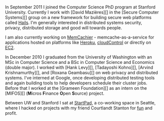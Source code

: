 In September 2011 I joined the Computer Science PhD program at Stanford University. Currently I work with [David Mazières][] in the [Secure Computer Systems][] group on a new framework for building secure web platforms called [Hails](http://hails.scs.stanford.edu). I'm generally interested in distributed systems security, privacy, distributed storage and good will towards people.

I am also currently working on [MemCachier](http://www.memcachier.com) - memcache-as-a-service for applications hosted on platforms like [Heroku](http://www.heroku.com), [cloudControl](http://www.cloudcontrol.com) or directly on [EC2](http://aws.amazon.com).

In December 2010 I graduated from the University of Washington with an MSc in Computer Science and a BSc in Computer Science and Economics (double major). I worked with [Hank Levy][], [Tadayoshi Kohno][], [Arvind Krishnamurthy][], and [Roxana Geambasu][] on web privacy and distributed systems. I've interned at Google, once developing distributed testing tools and again building tools to help developers schedule their cluster jobs. Before that I worked at the [Grameen Foundation][] as an intern on the [MIFOS][] (<b>M</b>icros <b>F</b>inance <b>O</b>pen <b>S</b>ource) project.

Between UW and Stanford I sat at [StartPad](http://www.startpad.org), a co-working space in Seattle, where I hacked on projects with my friend Courtlandt Stanton for [fun](http://github.com/alevy) and profit.


